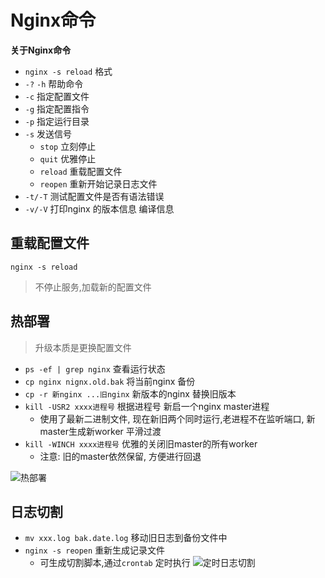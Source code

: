 # Nginx命令
**关于Nginx命令**
- `nginx -s reload`  格式
- `-?` `-h` 帮助命令
- `-c` 指定配置文件
- `-g` 指定配置指令
- `-p` 指定运行目录
- `-s` 发送信号
  - `stop` 立刻停止
  - `quit` 优雅停止
  - `reload` 重载配置文件
  - `reopen` 重新开始记录日志文件
- `-t/-T` 测试配置文件是否有语法错误
- `-v/-V` 打印nginx 的版本信息 编译信息



## 重载配置文件
`nginx -s reload`
>不停止服务,加载新的配置文件

## 热部署
>升级本质是更换配置文件
- `ps -ef | grep nginx` 查看运行状态
- `cp nginx nignx.old.bak` 将当前nginx 备份
- `cp -r 新nginx ...旧nginx`  新版本的nginx 替换旧版本
- `kill -USR2 xxxx进程号` 根据进程号 新启一个nginx master进程
  - 使用了最新二进制文件, 现在新旧两个同时运行,老进程不在监听端口, 新master生成新worker 平滑过渡
- `kill -WINCH xxxx进程号` 优雅的关闭旧master的所有worker
  - 注意: 旧的master依然保留, 方便进行回退

![热部署](https://raw.githubusercontent.com/luobosiji/blog/master/resources/nginx/hot-deployment.png)

## 日志切割
- `mv xxx.log bak.date.log` 移动旧日志到备份文件中
- `nginx -s reopen` 重新生成记录文件
  - 可生成切割脚本,通过`crontab` 定时执行
![定时日志切割](https://raw.githubusercontent.com/luobosiji/blog/master/resources/nginx/bakLog.png)